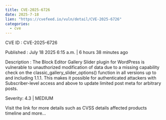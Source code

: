 ```yaml
--- 
title: CVE-2025-6726
date: 2025-7-18
lien: "https://cvefeed.io/vuln/detail/CVE-2025-6726"
categories:
  - cve
---
```


CVE ID : CVE-2025-6726

Published :  July 18
2025
6:15 a.m. | 6 hours
38 minutes ago

Description : The Block Editor Gallery Slider plugin for WordPress is vulnerable to unauthorized modification of data due to a missing capability check on the classic_gallery_slider_options() function in all versions up to
and including
1.1.1. This makes it possible for authenticated attackers
with Subscriber-level access and above
to update limited post meta for arbitrary posts.

Severity: 4.3 | MEDIUM

Visit the link for more details
such as CVSS details
affected products
timeline
and more...
